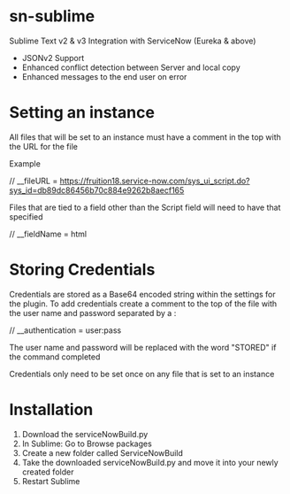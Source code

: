 sn-sublime
==========

Sublime Text v2 & v3 Integration with ServiceNow (Eureka & above)
- JSONv2 Support
- Enhanced conflict detection between Server and local copy
- Enhanced messages to the end user on error


Setting an instance
==========

All files that will be set to an instance must have a comment in the top with the URL for the file

Example

  // __fileURL = https://fruition18.service-now.com/sys_ui_script.do?sys_id=db89dc86456b70c884e9262b8aecf165

Files that are tied to a field other than the Script field will need to have that specified

  // __fieldName = html

Storing Credentials
==========

Credentials are stored as a Base64 encoded string within the settings for the plugin.
To add credentials create a comment to the top of the file with the user name and password separated by a :

   // __authentication = user:pass

The user name and password will be replaced with the word "STORED" if the command completed
  
Credentials only need to be set once on any file that is set to an instance

Installation
==========
1. Download the serviceNowBuild.py
2. In Sublime: Go to Browse packages
3. Create a new folder called ServiceNowBuild
4. Take the downloaded serviceNowBuild.py and move it into your newly created folder
5. Restart Sublime
